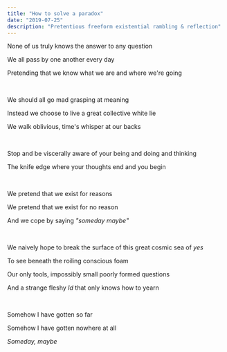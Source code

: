 ```yaml
---
title: "How to solve a paradox"
date: "2019-07-25"
description: "Pretentious freeform existential rambling & reflection"
---
```


None of us truly knows the answer to any question

We all pass by one another every day

Pretending that we know what we are and where we're going

<br>

We should all go mad grasping at meaning

Instead we choose to live a great collective white lie

We walk oblivious, time's whisper at our backs

<br>

Stop and be viscerally aware of your being and doing and thinking

The knife edge where your thoughts end and you begin

<br>

We pretend that we exist for reasons

We pretend that we exist for no reason

And we cope by saying _"someday maybe"_

<br>

We naively hope to break the surface of this great cosmic sea of _yes_

To see beneath the roiling conscious foam

Our only tools, impossibly small poorly formed questions

And a strange fleshy _Id_ that only knows how to yearn

<br>

Somehow I have gotten so far

Somehow I have gotten nowhere at all

_Someday, maybe_
